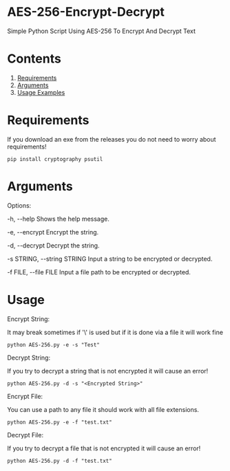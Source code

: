 # AES-256-Encrypt-Decrypt
Simple Python Script Using AES-256 To Encrypt And Decrypt Text

# Contents

1. [Requirements](#requirements)
2. [Arguments](#arguments)
3. [Usage Examples](#usage)

# Requirements 

If you download an exe from the releases you do not need to worry about requirements!

`pip install cryptography psutil`

# Arguments

Options:

  -h, --help                  Shows the help message.
  
  -e, --encrypt               Encrypt the string.
  
  -d, --decrypt               Decrypt the string. 
  
  -s STRING, --string STRING  Input a string to be encrypted or decrypted. 
  
  -f FILE, --file FILE        Input a file path to be encrypted or decrypted. 

# Usage

Encrypt String:

It may break sometimes if '\\' is used but if it is done via a file it will work fine

`python AES-256.py -e -s "Test"`

Decrypt String:

If you try to decrypt a string that is not encrypted it will cause an error!

`python AES-256.py -d -s "<Encrypted String>"`

Encrypt File:

You can use a path to any file it should work with all file extensions.

`python AES-256.py -e -f "test.txt"`

Decrypt File:

If you try to decrypt a file that is not encrypted it will cause an error!

`python AES-256.py -d -f "test.txt"`

